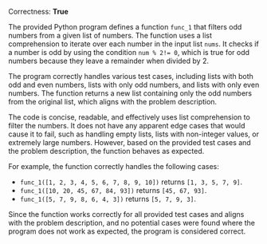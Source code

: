 Correctness: **True**

The provided Python program defines a function `func_1` that filters odd numbers from a given list of numbers. The function uses a list comprehension to iterate over each number in the input list `nums`. It checks if a number is odd by using the condition `num % 2!= 0`, which is true for odd numbers because they leave a remainder when divided by 2.

The program correctly handles various test cases, including lists with both odd and even numbers, lists with only odd numbers, and lists with only even numbers. The function returns a new list containing only the odd numbers from the original list, which aligns with the problem description.

The code is concise, readable, and effectively uses list comprehension to filter the numbers. It does not have any apparent edge cases that would cause it to fail, such as handling empty lists, lists with non-integer values, or extremely large numbers. However, based on the provided test cases and the problem description, the function behaves as expected.

For example, the function correctly handles the following cases:
- `func_1([1, 2, 3, 4, 5, 6, 7, 8, 9, 10])` returns `[1, 3, 5, 7, 9]`.
- `func_1([10, 20, 45, 67, 84, 93])` returns `[45, 67, 93]`.
- `func_1([5, 7, 9, 8, 6, 4, 3])` returns `[5, 7, 9, 3]`.

Since the function works correctly for all provided test cases and aligns with the problem description, and no potential cases were found where the program does not work as expected, the program is considered correct.